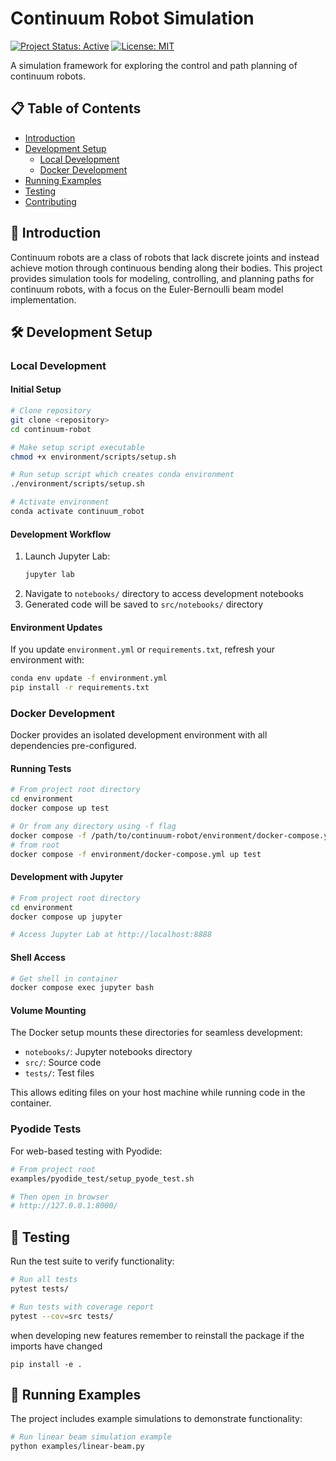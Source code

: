 # Continuum Robot Simulation

[![Project Status: Active](https://img.shields.io/badge/Project%20Status-Active-green.svg)](https://github.com/yourusername/continuum-robot)
[![License: MIT](https://img.shields.io/badge/License-MIT-yellow.svg)](https://opensource.org/licenses/MIT)

A simulation framework for exploring the control and path planning of continuum robots.

## 📋 Table of Contents

- [Introduction](#introduction)
- [Development Setup](#development-setup)
  - [Local Development](#local-development)
  - [Docker Development](#docker-development)
- [Running Examples](#running-examples)
- [Testing](#testing)
- [Contributing](#contributing)

## 🤖 Introduction

Continuum robots are a class of robots that lack discrete joints and instead achieve motion through continuous bending along their bodies. This project provides simulation tools for modeling, controlling, and planning paths for continuum robots, with a focus on the Euler-Bernoulli beam model implementation.

## 🛠️ Development Setup

### Local Development

#### Initial Setup

```bash
# Clone repository
git clone <repository>
cd continuum-robot

# Make setup script executable
chmod +x environment/scripts/setup.sh

# Run setup script which creates conda environment
./environment/scripts/setup.sh

# Activate environment
conda activate continuum_robot
```

#### Development Workflow

1. Launch Jupyter Lab:
   ```bash
   jupyter lab
   ```
2. Navigate to `notebooks/` directory to access development notebooks
3. Generated code will be saved to `src/notebooks/` directory

#### Environment Updates

If you update `environment.yml` or `requirements.txt`, refresh your environment with:

```bash
conda env update -f environment.yml
pip install -r requirements.txt
```

### Docker Development

Docker provides an isolated development environment with all dependencies pre-configured.

#### Running Tests

```bash
# From project root directory
cd environment
docker compose up test

# Or from any directory using -f flag
docker compose -f /path/to/continuum-robot/environment/docker-compose.yml up test
# from root
docker compose -f environment/docker-compose.yml up test
```

#### Development with Jupyter

```bash
# From project root directory
cd environment
docker compose up jupyter

# Access Jupyter Lab at http://localhost:8888
```

#### Shell Access

```bash
# Get shell in container
docker compose exec jupyter bash
```

#### Volume Mounting

The Docker setup mounts these directories for seamless development:
- `notebooks/`: Jupyter notebooks directory
- `src/`: Source code
- `tests/`: Test files

This allows editing files on your host machine while running code in the container.

### Pyodide Tests

For web-based testing with Pyodide:

```bash
# From project root
examples/pyodide_test/setup_pyode_test.sh

# Then open in browser
# http://127.0.0.1:8000/
```

## 🧪 Testing

Run the test suite to verify functionality:

```bash
# Run all tests
pytest tests/

# Run tests with coverage report
pytest --cov=src tests/
```

when developing new features remember to reinstall the package if the imports have changed

```
pip install -e .
```

## 🏃 Running Examples

The project includes example simulations to demonstrate functionality:

```bash
# Run linear beam simulation example
python examples/linear-beam.py
```
